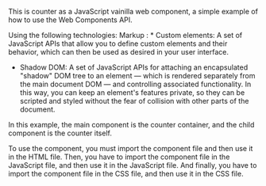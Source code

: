 This is counter as a JavaScript vainilla web component, a simple example of how to use the Web Components API.

Using the following technologies:
 Markup :
    * Custom elements: A set of JavaScript APIs that allow you to define custom elements and their behavior, which can then be used as desired in your user interface.
   * Shadow DOM: A set of JavaScript APIs for attaching an encapsulated "shadow" DOM tree to an element — which is rendered separately from the main document DOM — and controlling associated functionality. In this way, you can keep an element's features private, so they can be scripted and styled without the fear of collision with other parts of the document.


In this example, the main component is the counter container, and the child component is the counter itself.

To use the component, you must import the component file and then use it in the HTML file.
Then, you have to import the component file in the JavaScript file, and then use it in the JavaScript file.
And finally, you have to import the component file in the CSS file, and then use it in the CSS file.
